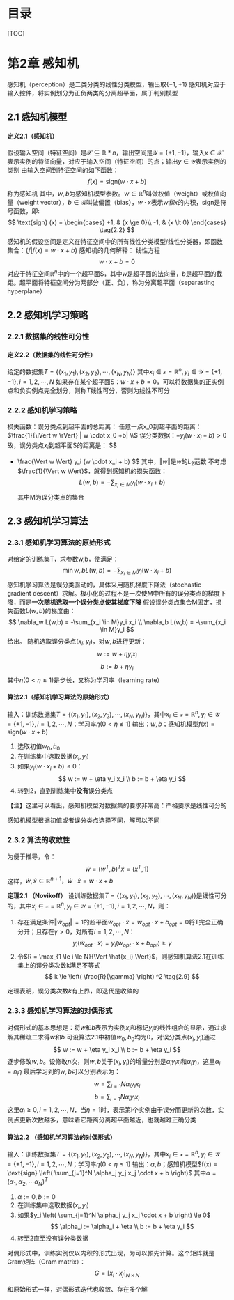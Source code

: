# 目录
[TOC]


# 第2章 感知机
感知机（perception）是二类分类的线性分类模型，输出取$\{-1,+1\}$
感知机对应于输入控件，将实例划分为正负两类的分离超平面，属于判别模型

## 2.1 感知机模型
#### **定义2.1（感知机）**
假设输入空间（特征空间）是$\mathcal{X} \subseteq \mathbb{R}*n$，输出空间是$\mathcal{Y} = \{+1, -1\}$，输入$x \in \mathcal{X}$表示实例的特征向量，对应于输入空间（特征空间）的点；输出$y \in \mathcal{Y}$表示实例的类别
由输入空间到特征空间的如下函数：
$$
f(x) = \text{sign}(w \cdot x+b)
\tag{2.1}
$$
称为感知机
其中，$w,b$为感知机模型参数。$w \in \mathbb{R}^n$叫做权值（weight）或权值向量（weight vector），$b \in \mathcal{R}$叫做偏置（bias），$w \cdot x$表示$w和x$的内积，sign是符号函数，即:
$$
\text{sign} (x) = 
\begin{cases}
+1, & {x \ge 0}\\
-1, & {x \lt 0}
\end{cases}
\tag{2.2}
$$
感知机的假设空间是定义在特征空间中的所有线性分类模型/线性分类器，即函数集合：$\{f| f(x) = w \cdot x +b \}$
感知机的几何解释：
线性方程
$$
w \cdot x + b = 0
\tag{2.3}
$$
对应于特征空间$\mathbb{R}^n$中的一个超平面S，其中$w$是超平面的法向量，$b$是超平面的截距。超平面将特征空间分为两部分（正、负），称为分离超平面（separasting hyperplane）

## 2.2 感知机学习策略
### 2.2.1 数据集的线性可分性
#### **定义2.2（数据集的线性可分性**）
给定的数据集$T = \{ (x_1,y_1),(x_2,y_2), \cdots, (x_N,y_N) \}$
其中$x_i \in \mathcal{x} = \mathbb{R}^n, y_i \in \mathcal{Y} = \{ +1, -1 \}, i = 1,2, \cdots, N$
如果存在某个超平面S：$w \cdot x + b = 0$，可以将数据集的正实例点和负实例点完全划分，则称$T$线性可分，否则为线性不可分

### 2.2.2 感知机学习策略
损失函数：误分类点到超平面的总距离：
任意一点x_0到超平面的距离：$\frac{1}{\lVert w \rVert} | w \cdot x_0 +b| \\$
误分类数据：$-y_i (w \cdot x_i +b) \gt 0$
故，误分类点$x_i$到超平面S的距离是：
$$
- \frac{\Vert w \Vert} y_i (w \cdot x_i + b)
$$
其中，$\Vert w \Vert$是$w$的$L_2$范数
不考虑$\frac{1}{\Vert w \Vert}$，就得到感知机的损失函数：
$$
L(w,b) = - \sum_{x_i \in M}y_i(w \cdot x_i + b)
\tag{2.4}
$$
其中M为误分类点的集合

## 2.3 感知机学习算法
### 2.3.1 感知机学习算法的原始形式
对给定的训练集T，求参数w,b，使满足：
$$
\min{w,b}L(w,b) =  - \sum_{x_i \in M}y_i(w \cdot x_i + b)
\tag{2.5}
$$
感知机学习算法是误分类驱动的，具体采用随机梯度下降法（stochastic gradient descent）求解。极小化的过程不是一次使M中所有的误分类点的梯度下降，而是**一次随机选取一个误分类点使其梯度下降**
假设误分类点集合M固定，损失函数$L(w,b)$的梯度由：
$$
\nabla_w L(w,b) = -\sum_{x_i \in M}y_i x_i \\
\nabla_b L(w,b) =  -\sum_{x_i \in M}y_i
$$
给出。
随机选取误分类点$(x_i, y_i)$，对$w,b$进行更新：
$$
w := w + \eta y_i x_i
\tag{2.6}
$$
$$
b := b + \eta y_i
\tag{2.7}
$$
其中$\eta(0 \lt \eta \le 1)$是步长，又称为学习率（learning rate）


#### **算法2.1（感知机学习算法的原始形式）**
输入：训练数据集$T = \{ (x_1,y_1),(x_2,y_2), \cdots, (x_N,y_N) \}$，其中$x_i \in \mathcal{x} = \mathbb{R}^n, y_i \in \mathcal{Y} = \{ +1, -1 \}, i = 1,2, \cdots, N$；学习率$\eta(0 \lt \eta \le 1)$
输出：$w,b$；感知机模型$f(x) = \text{sign}(w \cdot x + b)$

1. 选取初值$w_0, b_0$
2. 在训练集中选取数据$(x_i, y_i)$
3. 如果$y_i(w \cdot x_i + b) \le 0$：
$$
w := w + \eta y_i x_i \\
b := b + \eta y_i
$$
4. 转到2，直到训练集中**没有**误分类点

【注】这里可以看出，感知机模型对数据集的要求非常高：严格要求是线性可分的

感知机模型根据初值或者误分类点选择不同，解可以不同

### 2.3.2 算法的收敛性
为便于推导，令：
$$
\hat{w} = (w^T, b)^T
\hat{x} = (x^T, 1)
$$
这样，$\hat{w}, \hat{x} \in \mathbb{R}^{n+1}，\hat{w} \cdot \hat{x} = w \cdot x + b$

**定理2.1 （Novikoff）**
设训练数据集$T = \{ (x_1,y_1),(x_2,y_2), \cdots, (x_N,y_N) \}$是线性可分的，其中$x_i \in \mathcal{x} = \mathbb{R}^n, y_i \in \mathcal{Y} = \{ +1, -1 \}, i = 1,2, \cdots, N$，则：

1. 存在满足条件$\Vert \hat{w}_{opt} \Vert = 1$的超平面$\hat{w}_{opt} \cdot \hat{x} = w_{opt} \cdot x + b_{opt} = 0$将T完全正确分开；且存在$\gamma > 0$，对所有$i = 1,2, \cdots, N$：
$$
y_i(\hat{w}_{opt} \cdot \hat{x}) = y_i (w_{opt} \cdot x + b_{opt}) \ge \gamma
\tag{2.8}
$$
2. 令$R = \max_{1 \le i \le N}{\Vert \hat{x_i} \Vert}$，则感知机算法2.1在训练集上的误分类次数k满足不等式
$$
k \le \left( \frac{R}{\gamma} \right) ^2
\tag{2.9}
$$

定理表明，误分类次数$k$有上界，即迭代是收敛的


### 2.3.3 感知机学习算法的对偶形式
对偶形式的基本思想是：将$w$和$b$表示为实例$x_i$和标记$y_i$的线性组合的显示，通过求解其稀疏二求得$w$和$b$
可设算法2.1中初值$w_0, b_0$均为0，对误分类点$(x_i, y_i)$通过
$$
w := w + \eta y_i x_i \\
b := b + \eta y_i
$$
逐步修改$w,b$。设修改$n$次，则$w,b$关于$(x_i,y_i)$的增量分别是$\alpha_i y_i x_i$和$\alpha_i y_i$，这里$\alpha_i = n_i \eta$
最后学习到的$w,b$可以分别表示为：
$$
w = \sum_{i=1}{N} \alpha_i y_i x_i
\tag{2.14}
$$
$$
b = \sum_{i=1}{N} \alpha_i y_i x_i
\tag{2.15}
$$
这里$\alpha_i \ge 0, i = 1,2,\cdots, N$，当$\eta = 1$时，表示第i个实例由于误分而更新的次数，实例点更新次数越多，意味着它距离分离超平面越近，也就越难正确分类

#### **算法2.2 （感知机学习算法的对偶形式）**
输入：训练数据集$T = \{ (x_1,y_1),(x_2,y_2), \cdots, (x_N,y_N) \}$，其中$x_i \in \mathcal{x} = \mathbb{R}^n, y_i \in \mathcal{Y} = \{ +1, -1 \}, i = 1,2, \cdots, N$；学习率$\eta(0 \lt \eta \le 1)$
输出：$\alpha ,b$；感知机模型$f(x) = \text{sign} \left( \sum_{j=1}^N \alpha_j y_j x_j \cdot x + b \right)$
其中$\alpha = (\alpha_1, \alpha_2, \cdots \alpha_N) ^T$

1. $\alpha := 0, b := 0$
2. 在训练集中选取数据$(x_i, y_i)$
3. 如果$y_i \left( \sum_{j=1}^N \alpha_j y_j x_j \cdot x + b \right) \le 0$
$$
\alpha_i := \alpha_i + \eta \\
b := b + \eta y_i
$$
4. 转至2直至没有误分类数据

对偶形式中，训练实例仅以内积的形式出现，为可以预先计算。这个矩阵就是Gram矩阵（Gram matrix）：
$$
G = \left[ x_i \cdot x_j \right]_{N \times N}
$$

和原始形式一样，对偶形式迭代也收敛、存在多个解


